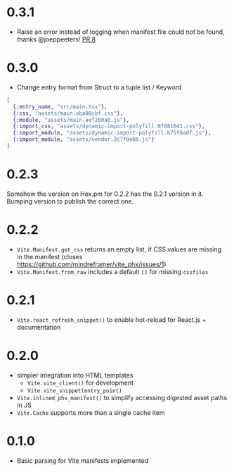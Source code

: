 # 0.3.1

- Raise an error instead of logging when manifest file could not be found, thanks @joeppeeters! [PR 8](https://github.com/mindreframer/vite_phx/pull/8)

# 0.3.0

- Change entry format from Struct to a tuple list / Keyword

```elixir
[
  {:entry_name, "src/main.tsx"},
  {:css, "assets/main.aba08cbf.css"},
  {:module, "assets/main.aef2b0ab.js"},
  {:import_css, "assets/dynamic-import-polyfill.0f681641.css"},
  {:import_module, "assets/dynamic-import-polyfill.b75f6adf.js"},
  {:import_module, "assets/vendor.2c7f0e08.js"}
]
```

# 0.2.3

Somehow the version on Hex.pm for 0.2.2 has the 0.2.1 version in it. Bumping version to publish the correct one.

# 0.2.2

- `Vite.Manifest.get_css` returns an empty list, if CSS values are missing in the manifest (closes https://github.com/mindreframer/vite_phx/issues/1)
- `Vite.Manifest.from_raw` includes a default `[]` for missing `cssfiles`

# 0.2.1

- `Vite.react_refresh_snippet()` to enable hot-reload for React.js + documentation

# 0.2.0

- simpler integration into HTML templates
  - `Vite.vite_client()` for development
  - `Vite.vite_snippet(entry_point)`
- `Vite.inlined_phx_manifest()` to simplify accessing digested asset paths in JS
- `Vite.Cache` supports more than a single cache item

# 0.1.0

- Basic parsing for Vite manifests implemented
